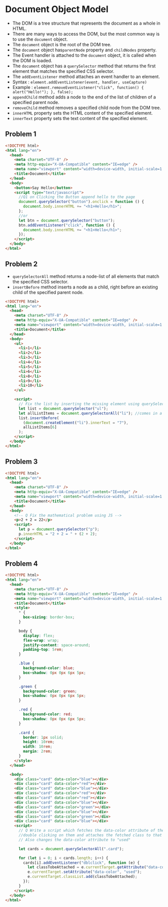 # Document Object Model

- The DOM is a tree structure that represents the document as a whole in HTML.
- There are many ways to access the DOM, but the most common way is to use the `document` object.
- The `document` object is the root of the DOM tree.
- The `document` object has`parentNode` property and `childNodes` property.
- The Event handler is attached to the `document` object, it is called when the DOM is loaded.
- The `document` object has a `querySelector` method that returns the first element that matches the specified CSS selector.
- The `addEventListener` method attaches an event handler to an element.
- Syntax : `element.addEventListener(event, handler, useCapture)`
- Example : `element.removeEventListener("click", function() { alert("Hello!"); }, false);`
- `appendChild` method adds a node to the end of the list of children of a specified parent node.
- `removeChild` method removes a specified child node from the DOM tree.
- `innerHTML` property sets the HTML content of the specified element.
- `innerText` property sets the text content of the specified element.

## Problem 1

```html
<!DOCTYPE html>
<html lang="en">
  <head>
    <meta charset="UTF-8" />
    <meta http-equiv="X-UA-Compatible" content="IE=edge" />
    <meta name="viewport" content="width=device-width, initial-scale=1.0" />
    <title>Document</title>
  </head>
  <body>
    <button>Say Hello</button>
    <script type="text/javascript">
      //Q1 on Clicking the Button append hello to the page
      document.querySelector("button").onclick = function () {
        document.body.innerHTML += "<h1>Hello</h1>";
      };
      //or
      let btn = document.querySelector("button");
      btn.addEventListener("click", function () {
        document.body.innerHTML += "<h1>Hello</h1>";
      });
    </script>
  </body>
</html>
```

## Problem 2

- `querySelectorAll` method returns a node-list of all elements that match the specified CSS selector.
- `insertBefore` method inserts a node as a child, right before an existing child of the specified parent node.

```html
<!DOCTYPE html>
<html lang="en">
  <head>
    <meta charset="UTF-8" />
    <meta http-equiv="X-UA-Compatible" content="IE=edge" />
    <meta name="viewport" content="width=device-width, initial-scale=1.0" />
    <title>Document</title>
  </head>
  <body>
    <ul>
      <li>1</li>
      <li>2</li>
      <li>3</li>
      <li>4</li>
      <li>5</li>
      <li>6</li>
      <li>8</li>
      <li>9</li>
      <li>10</li>
    </ul>

    <script>
      // Fix the list by inserting the missing element using querySelectorAll and insertBefore(value, referenceNodeBefore)
      let list = document.querySelector("ul");
      let allListItems = document.querySelectorAll("li"); //comes in a node list form which is not array so cant use array methods
      list.insertBefore(
        (document.createElement("li").innerText = "7"),
        allListItems[6]
      );
    </script>
  </body>
</html>
```

## Problem 3

```html
<!DOCTYPE html>
<html lang="en">
  <head>
    <meta charset="UTF-8" />
    <meta http-equiv="X-UA-Compatible" content="IE=edge" />
    <meta name="viewport" content="width=device-width, initial-scale=1.0" />
    <title>Document</title>
  </head>
  <body>
    <!-- Q Fix the mathematical problem using JS -->
    <p>2 + 2 = 22</p>
    <script>
      let p = document.querySelector("p");
      p.innerHTML = "2 + 2 = " + (2 + 2);
    </script>
  </body>
</html>
```

## Problem 4

```html
<!DOCTYPE html>
<html lang="en">
  <head>
    <meta charset="UTF-8" />
    <meta http-equiv="X-UA-Compatible" content="IE=edge" />
    <meta name="viewport" content="width=device-width, initial-scale=1.0" />
    <title>Document</title>
    <style>
      * {
        box-sizing: border-box;
      }

      body {
        display: flex;
        flex-wrap: wrap;
        justify-content: space-around;
        padding-top: 5rem;
      }

      .blue {
        background-color: blue;
        box-shadow: 0px 0px 6px 5px;
      }

      .green {
        background-color: green;
        box-shadow: 0px 0px 6px 5px;
      }

      .red {
        background-color: red;
        box-shadow: 0px 0px 6px 5px;
      }

      .card {
        border: 1px solid;
        height: 10rem;
        width: 10rem;
        margin: 2rem;
      }
    </style>
  </head>

  <body>
    <div class="card" data-color="blue"></div>
    <div class="card" data-color="red"></div>
    <div class="card" data-color="blue"></div>
    <div class="card" data-color="red"></div>
    <div class="card" data-color="red"></div>
    <div class="card" data-color="blue"></div>
    <div class="card" data-color="green"></div>
    <div class="card" data-color="blue"></div>
    <div class="card" data-color="green"></div>
    <div class="card" data-color="blue"></div>
    <script>
      // Q Write a script which fetches the data-color attribute of the card on
      //double clicking on them and attaches the fetched class to that card.
      // Also changes the data-color attribute to "used"

      let cards = document.querySelectorAll(".card");

      for (let i = 0; i < cards.length; i++) {
        cards[i].addEventListener("dblclick", function (e) {
          let classTobeAttached = e.currentTarget.getAttribute("data-color");
          e.currentTarget.setAttribute("data-color", "used");
          e.currentTarget.classList.add(classTobeAttached);
        });
      }
    </script>
  </body>
</html>
```
